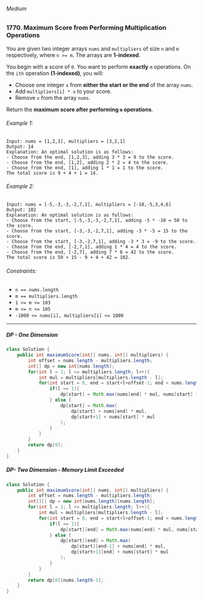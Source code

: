 ###### Medium

### 1770. Maximum Score from Performing Multiplication Operations

You are given two integer arrays `nums` and `multipliers` of size `n` and `m` respectively, where `n >= m`. The arrays are **1-indexed**.  

You begin with a score of `0`. You want to perform **exactly** `m` operations. On the `ith` operation **(1-indexed)**, you will:
- Choose one integer `x` from **either the start or the end** of the array `nums`.
- Add `multipliers[i] * x` to your score.
- Remove `x` from the array `nums`.

Return the __**maximum** score after performing `m` operations__.

###### Example 1:
```
Input: nums = [1,2,3], multipliers = [3,2,1]
Output: 14
Explanation: An optimal solution is as follows:
- Choose from the end, [1,2,3], adding 3 * 3 = 9 to the score.
- Choose from the end, [1,2], adding 2 * 2 = 4 to the score.
- Choose from the end, [1], adding 1 * 1 = 1 to the score.
The total score is 9 + 4 + 1 = 14.
```

###### Example 2:
```
Input: nums = [-5,-3,-3,-2,7,1], multipliers = [-10,-5,3,4,6]
Output: 102
Explanation: An optimal solution is as follows:
- Choose from the start, [-5,-3,-3,-2,7,1], adding -5 * -10 = 50 to the score.
- Choose from the start, [-3,-3,-2,7,1], adding -3 * -5 = 15 to the score.
- Choose from the start, [-3,-2,7,1], adding -3 * 3 = -9 to the score.
- Choose from the end, [-2,7,1], adding 1 * 4 = 4 to the score.
- Choose from the end, [-2,7], adding 7 * 6 = 42 to the score. 
The total score is 50 + 15 - 9 + 4 + 42 = 102.
``` 

###### Constraints:
- `n == nums.length`
- `m == multipliers.length`
- `1 <= m <= 103`
- `m <= n <= 105`
- `-1000 <= nums[i], multipliers[i] <= 1000`

***

##### DP - One Dimension

```java
class Solution {
    public int maximumScore(int[] nums, int[] multipliers) {
        int offset = nums.length - multipliers.length;
        int[] dp = new int[nums.length];
        for(int l = 1; l <= multipliers.length; l++){
            int mul = multipliers[multipliers.length - l];
            for(int start = 0, end = start+l+offset-1; end < nums.length; start++, end++){
                if(l == 1){
                    dp[start] = Math.max(nums[end] * mul, nums[start] * mul);
                } else {
                    dp[start] = Math.max(
                        dp[start] + nums[end] * mul, 
                        dp[start+1] + nums[start] * mul
                    );   
                }
            }
        }
        return dp[0];
    }
}
```


##### DP- Two Dimension - Memory Limit Exceeded 

```java
class Solution {
    public int maximumScore(int[] nums, int[] multipliers) {
        int offset = nums.length - multipliers.length;
        int[][] dp = new int[nums.length][nums.length];
        for(int l = 1; l <= multipliers.length; l++){
            int mul = multipliers[multipliers.length - l];
            for(int start = 0, end = start+l+offset-1; end < nums.length; start++, end++){
                if(l == 1){
                    dp[start][end] = Math.max(nums[end] * mul, nums[start] * mul);
                } else {
                    dp[start][end] = Math.max(
                        dp[start][end-1] + nums[end] * mul, 
                        dp[start+1][end] + nums[start] * mul
                    );   
                }
            }
        }
        return dp[0][nums.length-1];
    }
}
```


